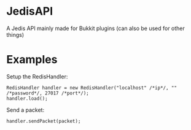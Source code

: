 # JedisAPI
A Jedis API mainly made for Bukkit plugins (can also be used for other things)

# Examples
Setup the RedisHandler:
```
RedisHandler handler = new RedisHandler("localhost" /*ip*/, "" /*password*/, 27017 /*port*/);
handler.load();
```

Send a packet:
```
handler.sendPacket(packet);
```
